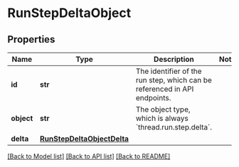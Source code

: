 # RunStepDeltaObject

## Properties
Name | Type | Description | Notes
------------ | ------------- | ------------- | -------------
**id** | **str** | The identifier of the run step, which can be referenced in API endpoints. | 
**object** | **str** | The object type, which is always &#x60;thread.run.step.delta&#x60;. | 
**delta** | [**RunStepDeltaObjectDelta**](RunStepDeltaObjectDelta.md) |  | 

[[Back to Model list]](../README.md#documentation-for-models) [[Back to API list]](../README.md#documentation-for-api-endpoints) [[Back to README]](../README.md)

